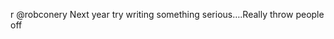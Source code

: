 <!--
id: 488692613
link: http://kevinisom.info/post/488692613/r-robconery-next-year-try-writing-something
slug: r-robconery-next-year-try-writing-something
date: Thu Apr 01 2010 22:04:53 GMT+1300 (NZDT)
raw: {"blog_name":"kevinisom","id":488692613,"post_url":"http://kevinisom.info/post/488692613/r-robconery-next-year-try-writing-something","slug":"r-robconery-next-year-try-writing-something","type":"text","date":"2010-04-01 09:04:53 GMT","timestamp":1270112693,"state":"published","format":"html","reblog_key":"5zGAJ0bZ","tags":[],"short_url":"http://tmblr.co/Zw68YyT8Dk5","highlighted":[],"feed_item":"http://twitter.com/kev_nz/statuses/11414732422","from_feed_id":"650289","note_count":0,"title":null,"body":"<p>r @robconery Next year try writing something serious&#8230;.Really throw people off</p>"}
publish: 2010-04-01
tags: 
title: null
-->


r @robconery Next year try writing something serious….Really throw
people off


